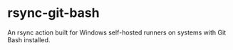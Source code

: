 # rsync-git-bash
An rsync action built for Windows self-hosted runners on systems with Git Bash installed.